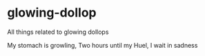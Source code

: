 # glowing-dollop
All things related to glowing dollops

My stomach is growling,
Two hours until my Huel,
I wait in sadness
